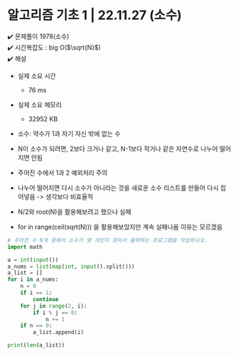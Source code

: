# 알고리즘 기초 1 | 22.11.27 (소수)

<aside>
✔️ 문제풀이 1978(소수)

</aside>

<aside>
✔️ 시간복잡도 : big O($\sqrt{N}$)

</aside>

<aside>
✔️ 해설

</aside>

- 실제 소요 시간
    - 76 ms
- 실제 소요 메모리
    - 32952 KB
    

- 소수: 약수가 1과 자기 자신 밖에 없는 수
- N이 소수가 되려면, 2보다 크거나 같고, N-1보다 작거나 같은 자연수로 나누어 떨어지면 안됨
- 주어진 수에서 1과 2 예외처리 주의
- 나누어 떨어지면 다시 소수가 아니라는 것을 새로운 소수 리스트를 만들어 다시 집어넣음 -> 생각보다 비효율적
- N/2와 root(N)을 활용해보려고 했으나 실패
- for in range(ceil(sqrt(N))) 을 활용해보았지만 계속 실패나옴 이유는 모르겠음

```python
# 주어진 수 N개 중에서 소수가 몇 개인지 찾아서 출력하는 프로그램을 작성하시오.
import math

a = int(input())
a_nums = list(map(int, input().split()))
a_list = []
for i in a_nums:
    n = 0
    if i == 1:
        continue
    for j in range(2, i):
        if i % j == 0:
            n += 1
    if n == 0:
        a_list.append(i)

print(len(a_list))
```